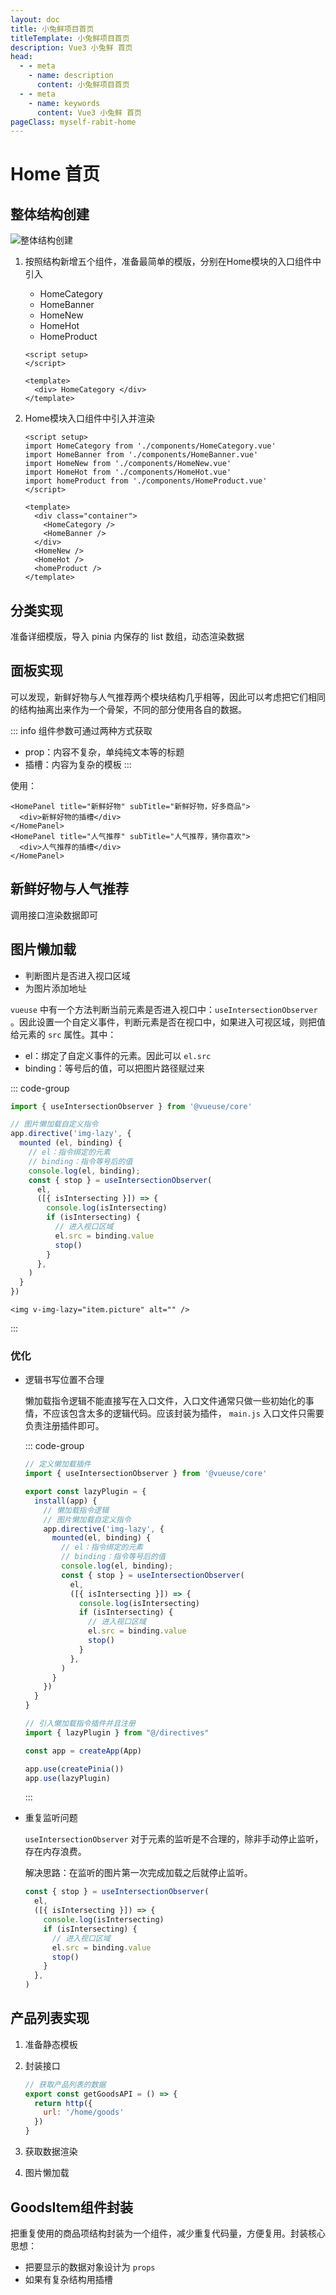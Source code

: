 ```yaml
---
layout: doc
title: 小兔鲜项目首页
titleTemplate: 小兔鲜项目首页
description: Vue3 小兔鲜 首页
head:
  - - meta
    - name: description
      content: 小兔鲜项目首页
  - - meta
    - name: keywords
      content: Vue3 小兔鲜 首页
pageClass: myself-rabit-home
---
```


# Home 首页

## 整体结构创建

![整体结构创建](https://pic1.imgdb.cn/item/6773cbe7d0e0a243d4ed3174.png)

1. 按照结构新增五个组件，准备最简单的模版，分别在Home模块的入口组件中引入

   - HomeCategory
   - HomeBanner
   - HomeNew
   - HomeHot
   - HomeProduct

    ```vue
    <script setup>
    </script>

    <template>
      <div> HomeCategory </div>
    </template>
    ```

2. Home模块入口组件中引入并渲染

    ```vue
    <script setup>
    import HomeCategory from './components/HomeCategory.vue'
    import HomeBanner from './components/HomeBanner.vue'
    import HomeNew from './components/HomeNew.vue'
    import HomeHot from './components/HomeHot.vue'
    import homeProduct from './components/HomeProduct.vue'
    </script>

    <template>
      <div class="container">
        <HomeCategory />
        <HomeBanner />
      </div>
      <HomeNew />
      <HomeHot />
      <homeProduct />
    </template>
    ```

## 分类实现

准备详细模版，导入 pinia 内保存的 list 数组，动态渲染数据

## 面板实现

可以发现，新鲜好物与人气推荐两个模块结构几乎相等，因此可以考虑把它们相同的结构抽离出来作为一个骨架，不同的部分使用各自的数据。

::: info 组件参数可通过两种方式获取
- prop：内容不复杂，单纯纯文本等的标题
- 插槽：内容为复杂的模板
:::

使用：

```vue
<HomePanel title="新鲜好物" subTitle="新鲜好物，好多商品">
  <div>新鲜好物的插槽</div>
</HomePanel>
<HomePanel title="人气推荐" subTitle="人气推荐，猜你喜欢">
  <div>人气推荐的插槽</div>
</HomePanel>
```

## 新鲜好物与人气推荐

调用接口渲染数据即可

## 图片懒加载

- 判断图片是否进入视口区域
- 为图片添加地址

`vueuse` 中有一个方法判断当前元素是否进入视口中：`useIntersectionObserver` 。因此设置一个自定义事件，判断元素是否在视口中，如果进入可视区域，则把值给元素的 `src` 属性。其中：

- el：绑定了自定义事件的元素。因此可以 `el.src` 
- binding：等号后的值，可以把图片路径赋过来

::: code-group
```js [main.js]
import { useIntersectionObserver } from '@vueuse/core'

// 图片懒加载自定义指令
app.directive('img-lazy', {
  mounted (el, binding) {
    // el：指令绑定的元素
    // binding：指令等号后的值
    console.log(el, binding);
    const { stop } = useIntersectionObserver(
      el,
      ([{ isIntersecting }]) => {
        console.log(isIntersecting)
        if (isIntersecting) {
          // 进入视口区域
          el.src = binding.value
          stop()
        }
      },
    )
  }
})
```
```vue [组件中]
<img v-img-lazy="item.picture" alt="" />
```
:::

### 优化

- 逻辑书写位置不合理

  懒加载指令逻辑不能直接写在入口文件，入口文件通常只做一些初始化的事情，不应该包含太多的逻辑代码。应该封装为插件， `main.js` 入口文件只需要负责注册插件即可。

  ::: code-group
  ```js [src/directives.js]
  // 定义懒加载插件
  import { useIntersectionObserver } from '@vueuse/core'
  
  export const lazyPlugin = {
    install(app) {
      // 懒加载指令逻辑
      // 图片懒加载自定义指令
      app.directive('img-lazy', {
        mounted(el, binding) {
          // el：指令绑定的元素
          // binding：指令等号后的值
          console.log(el, binding);
          const { stop } = useIntersectionObserver(
            el,
            ([{ isIntersecting }]) => {
              console.log(isIntersecting)
              if (isIntersecting) {
                // 进入视口区域
                el.src = binding.value
                stop()
              }
            },
          )
        }
      })
    }
  }
  ```
  ```js [main.js]
  // 引入懒加载指令插件并且注册
  import { lazyPlugin } from "@/directives"
  
  const app = createApp(App)
  
  app.use(createPinia())
  app.use(lazyPlugin)
  ```
  :::

- 重复监听问题

  `useIntersectionObserver` 对于元素的监听是不合理的，除非手动停止监听，存在内存浪费。

  解决思路：在监听的图片第一次完成加载之后就停止监听。

  ```js
  const { stop } = useIntersectionObserver(
    el,
    ([{ isIntersecting }]) => {
      console.log(isIntersecting)
      if (isIntersecting) {
        // 进入视口区域
        el.src = binding.value
        stop()
      }
    },
  )
  ```

## 产品列表实现

1. 准备静态模板

2. 封装接口

   ```js
   // 获取产品列表的数据
   export const getGoodsAPI = () => {
     return http({
       url: '/home/goods'
     })
   }
   ```

3. 获取数据渲染

4. 图片懒加载

## GoodsItem组件封装

把重复使用的商品项结构封装为一个组件，减少重复代码量，方便复用。封装核心思想：

- 把要显示的数据对象设计为 `props` 
- 如果有复杂结构用插槽
